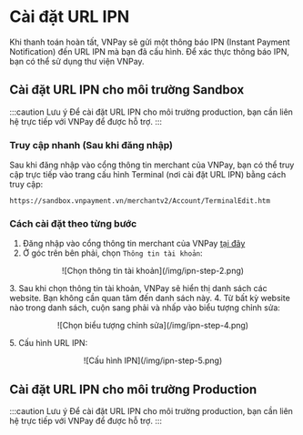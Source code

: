 # Cài đặt URL IPN

Khi thanh toán hoàn tất, VNPay sẽ gửi một thông báo IPN (Instant Payment Notification) đến URL IPN mà bạn đã cấu hình. Để xác thực thông báo IPN, bạn có thể sử dụng thư viện VNPay.

## Cài đặt URL IPN cho môi trường Sandbox

:::caution Lưu ý
Để cài đặt URL IPN cho môi trường production, bạn cần liên hệ trực tiếp với VNPay để được hỗ trợ.
:::

### Truy cập nhanh (Sau khi đăng nhập)

Sau khi đăng nhập vào cổng thông tin merchant của VNPay, bạn có thể truy cập trực tiếp vào trang cấu hình Terminal (nơi cài đặt URL IPN) bằng cách truy cập:

```
https://sandbox.vnpayment.vn/merchantv2/Account/TerminalEdit.htm
```

### Cách cài đặt theo từng bước

1. Đăng nhập vào cổng thông tin merchant của VNPay [tại đây](https://sandbox.vnpayment.vn/merchantv2/Users/Login.htm)
2. Ở góc trên bên phải, chọn `Thông tin tài khoản`:
 <p align="center">
     ![Chọn thông tin tài khoản](/img/ipn-step-2.png)
 </p>
3. Sau khi chọn thông tin tài khoản, VNPay sẽ hiển thị danh sách các website. Bạn không cần quan tâm đến danh sách này.
4. Từ bất kỳ website nào trong danh sách, cuộn sang phải và nhấp vào biểu tượng chỉnh sửa:
 <p align="center">
     ![Chọn biểu tượng chỉnh sửa](/img/ipn-step-4.png)
 </p>
5. Cấu hình URL IPN:
 <p align="center">
     ![Cấu hình IPN](/img/ipn-step-5.png)
 </p>

## Cài đặt URL IPN cho môi trường Production

:::caution Lưu ý
Để cài đặt URL IPN cho môi trường production, bạn cần liên hệ trực tiếp với VNPay để được hỗ trợ.
:::
